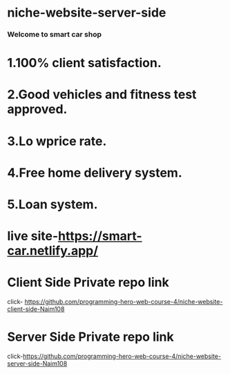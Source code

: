 # niche-website-server-side
### Welcome to smart car shop
# 1.100% client satisfaction.
# 2.Good vehicles and fitness test approved.
# 3.Lo wprice rate.
# 4.Free home delivery system.
# 5.Loan system.
# live site-https://smart-car.netlify.app/
# Client Side Private repo link
 click- https://github.com/programming-hero-web-course-4/niche-website-client-side-Naim108
# Server Side Private repo link
click-https://github.com/programming-hero-web-course-4/niche-website-server-side-Naim108